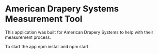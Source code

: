 # American Drapery Systems Measurement Tool

This application was built for American Drapery Systems to help with their measurement process.

To start the app npm install and npm start.
